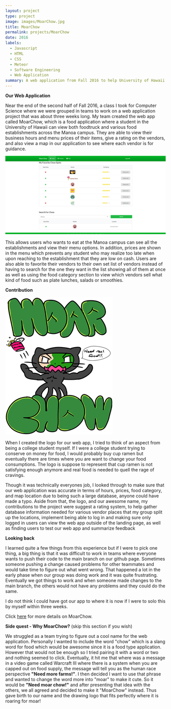```yaml
---
layout: project
type: project
image: images/MoarChow.jpg
title: MoarChow
permalink: projects/MoarChow
date: 2016
labels:
  - Javascript
  - HTML
  - CSS
  - Meteor
  - Software Engineering
  - Web Application
summary: A web application from Fall 2016 to help University of Hawaii students find food establishments on University of Hawaii at Manoa campus.
---
```

**Our Web Application**

Near the end of the second half of Fall 2016, a class I took for Computer Science where we were grouped in teams to work on a web application project that was about three weeks long. My team created the web app called MoarChow, which is a food application where a student in the University of Hawaii can view both foodtruck and various food establishments across the Manoa campus. They are able to view their business hours and menu prices of their items, give a rating on the vendors, and also view a map in our application to see where each vendor is for guidance.

<img class="ui image" src="../images/MoarChow homepage.jpg">

This allows users who wants to eat at the Manoa campus can see all the establishments and view their menu options. In addition, prices are shown in the menu which prevents any student who may realize too late when upon reaching to the establishment that they are low on cash. Users are also able to favorite their vendors to their own set list of vendors instead of having to search for the one they want in the list showing all of them at once as well as using the food category section to view which vendors sell what kind of food such as plate lunches, salads or smoothies.

**Contribution**

<img class="ui image" src="../images/need-real-food.png">

When I created the logo for our web app, I tried to think of an aspect from being a college student myself. If I were a college student trying to conserve on money for food, I would probably buy cup ramen but eventually there are times where you are want to change your food consumptions. The logo is suppose to represent that cup ramen is not satisfying enough anymore and real food is needed to quell the rage of cravings.

Though it was technically everyones job, I looked through to make sure that our web application was accurate in terms of hours, prices, food category, and map location due to being such a large database, anyone could have made a typo. Aside from that, the logo, and our awesome name, my contributions to the project were suggest a rating system, to help gather database information needed for various vendor places that my group split up the locations, implement being able to log in and making sure only logged in users can view the web app outside of the landing page, as well as finding users to test our web app and summarize feedback

**Looking back**

I learned quite a few things from this experience but if I were to pick one thing, a big thing is that it was difficult to work in teams where everyone wants to push their code to the main branch on our github page. Sometimes someone pushing a change caused problems for other teammates and would take time to figure out what went wrong. That happened a lot in the early phase when our group was doing work and it was quite frustrating. Eventually we got things to work and when someone made changes to the main branch, the others would not have any problems and they could do the same. 

I do not think I could have got our app to where it is now if I were to solo this by myself within three weeks.

Click <a href="https://moarchow.github.io/">here</a> for more details on MoarChow.

**Side quest - Why MoarChow?**
(skip this section if you wish)

We struggled as a team trying to figure out a cool name for the web application. Personally I wanted to include the word "chow" which is a slang word for food which would be awesome since it is a food type application. However that would not be enough so I tried pairing it with a word or two and nothing seemed to click. Eventually, it hit me that where was a message in a video game called Warcraft III where there is a system when you are capped out on food supply, the message will tell you as the human race perspective <b>"Need more farms!"</b>. I then decided I want to use that phrase and wanted to change the word more into "moar" to make it cute. So it would be <b>"Need moar chow!"</b> and after presenting that idea with the others, we all agreed and decided to make it "MoarChow" instead. Thus gave birth to our name and the drawing logo that fits perfectly where it is roaring for moar!
